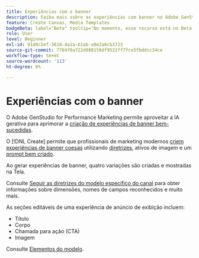 ```yaml
---
title: Experiências com o banner
description: Saiba mais sobre as experiências com banner no Adobe GenStudio for Performance Marketing.
feature: Create Canvas, Media Templates
badgeBeta: label="Beta" tooltip="No momento, esse recurso está no Beta, portanto, algumas funcionalidades podem estar limitadas ou sujeitas a alterações."
role: User
level: Beginner
exl-id: 91d0c2ef-3610-4a1a-b1ab-a9e2a6cb3723
source-git-commit: 7784f8a722d808159df9522ff7fce5fbddcc34ce
workflow-type: tm+mt
source-wordcount: '113'
ht-degree: 0%

---
```


# Experiências com o banner

O Adobe GenStudio for Performance Marketing permite aproveitar a IA gerativa para aprimorar a [criação de experiências de banner bem-sucedidas](/help/user-guide/create/create-banner-experience.md).

O [!DNL Create] permite que profissionais de marketing modernos [criem experiências de banner coesas](/help/user-guide/create/create-banner-experience.md) utilizando [diretrizes](/help/user-guide/guidelines/overview.md), ativos de imagem e um [prompt bem criado](/help/user-guide/effective-prompts.md).

Ao gerar experiências de banner, quatro variações são criadas e mostradas na Tela.

Consulte [Seguir as diretrizes do modelo específico do canal](/help/user-guide/content/best-practices-for-templates.md#follow-channel-specific-template-guidelines) para obter informações sobre dimensões, nomes de campos reconhecidos e muito mais.

As seções editáveis de uma experiência de anúncio de exibição incluem:

* Título
* Corpo
* Chamada para ação (CTA)
* Imagem

Consulte [Elementos do modelo](/help/user-guide/content/use-templates.md#template-elements).

<!-- ## Character counts

After you generate a set of display ad variants, you can see the character count displayed for each section. Hover over or click into a generated section, such as the subject line or the body, and see the section name and character count for that section.

![Character count](/help/assets/character-count.png){width="500" zoomable="yes"} -->
